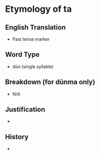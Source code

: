 # Etymology of ta

## English Translation
- Past tense marker

## Word Type
- dūn (single syllable)

## Breakdown (for dūnma only)
- N/A

## Justification
- 

## History
- 
